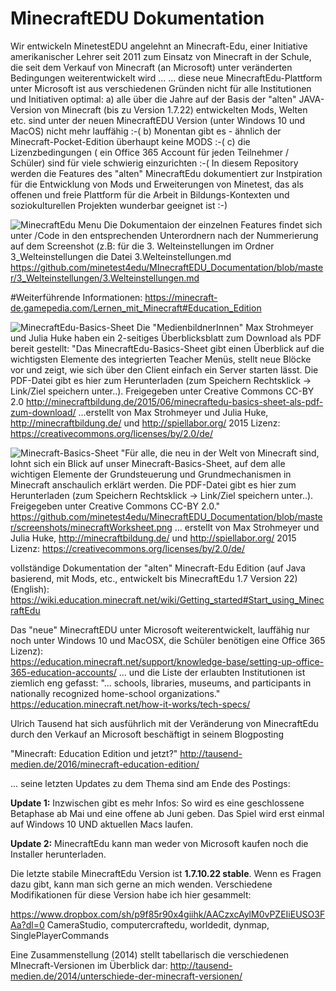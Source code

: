 # MinecraftEDU Dokumentation
Wir entwickeln MinetestEDU angelehnt an Minecraft-Edu, einer Initiative amerikanischer Lehrer seit 2011 zum Einsatz von Minecraft in der Schule, die seit dem Verkauf von Minecraft (an Microsoft) unter veränderten Bedingungen weiterentwickelt wird ...
... diese neue MinecraftEdu-Plattform unter Microsoft ist aus verschiedenen Gründen nicht für alle Institutionen und Initiativen optimal:
a) alle über die Jahre auf der Basis der "alten" JAVA-Version von Minecraft (bis zu Version 1.7.22) entwickelten Mods, Welten etc. sind unter der neuen MinecraftEDU Version (unter Windows 10 und MacOS) nicht mehr lauffähig :-(
b) Monentan gibt es - ähnlich der Minecraft-Pocket-Edition überhaupt keine MODS :-(
c) die Lizenzbedingungen ( ein Office 365 Account für jeden Teilnehmer / Schüler) sind für viele schwierig einzurichten :-(
In diesem Repository werden die Features des "alten" MinecraftEdu dokumentiert zur Instpiration für die Entwicklung von Mods und Erweiterungen von Minetest, das als offenen und freie Plattform für die Arbeit in Bildungs-Kontexten und soziokulturellen Projekten wunderbar geeignet ist :-)

![MinecraftEdu Menu](https://github.com/minetest4edu/MInecraftEDU_Documentation/blob/master/screenshots/MCEDU_0EinstellungenBefehleMenuNumbers2.jpg)
Die Dokumentaion der einzelnen Features findet sich unter /Code in den entsprechenden Unterordnern nach der Nummerierung auf dem Screenshot
(z.B: für die 3. Welteinstellungen im Ordner 3_Welteinstellungen die Datei 3.Welteinstellungen.md
https://github.com/minetest4edu/MInecraftEDU_Documentation/blob/master/3_Welteinstellungen/3.Welteinstellungen.md   

#Weiterführende Informationen: https://minecraft-de.gamepedia.com/Lernen_mit_Minecraft#Education_Edition 

![MinecraftEdu-Basics-Sheet](https://github.com/minetest4edu/MinecraftEDU_Documentation/blob/master/minecraftEduWorksheet.png)
Die "MedienbildnerInnen" Max Strohmeyer und Julia Huke haben ein 2-seitiges Überblicksblatt zum Download als PDF bereit gestellt:
"Das MinecraftEdu-Basics-Sheet gibt einen Überblick auf die wichtigsten Elemente des integrierten Teacher Menüs, stellt neue Blöcke vor und zeigt, wie sich über den Client einfach ein Server starten lässt. Die PDF-Datei gibt es hier zum Herunterladen (zum Speichern Rechtsklick -> Link/Ziel speichern unter..). Freigegeben unter Creative Commons CC-BY 2.0
http://minecraftbildung.de/2015/06/minecraftedu-basics-sheet-als-pdf-zum-download/
...erstellt von Max Strohmeyer und Julia Huke, http://minecraftbildung.de/ und http://spiellabor.org/ 2015
Lizenz: https://creativecommons.org/licenses/by/2.0/de/

![Minecraft-Basics-Sheet](https://github.com/minetest4edu/MinecraftEDU_Documentation/blob/master/screenshots/minecraftWorksheet.png)
"Für alle, die neu in der Welt von Minecraft sind, lohnt sich ein Blick auf unser Minecraft-Basics-Sheet, auf dem alle wichtigen Elemente der Grundsteuerung und Grundmechanismen in Minecraft anschaulich erklärt werden. Die PDF-Datei gibt es hier zum Herunterladen (zum Speichern Rechtsklick -> Link/Ziel speichern unter..). Freigegeben unter Creative Commons CC-BY 2.0."
https://github.com/minetest4edu/MinecraftEDU_Documentation/blob/master/screenshots/minecraftWorksheet.png
... erstellt von Max Strohmeyer und Julia Huke, http://minecraftbildung.de/ und http://spiellabor.org/ 2015
Lizenz: https://creativecommons.org/licenses/by/2.0/de/
 

vollständige Dokumentation der "alten" Minecraft-Edu Edition (auf Java basierend, mit Mods, etc., entwickelt bis MinecraftEdu 1.7 Version 22) (English): 
https://wiki.education.minecraft.net/wiki/Getting_started#Start_using_MinecraftEdu

Das "neue" MinecraftEDU unter Microsoft weiterentwickelt, lauffähig nur noch unter Windows 10 und MacOSX, die Schüler benötigen eine Office 365 Lizenz):   
https://education.minecraft.net/support/knowledge-base/setting-up-office-365-education-accounts/
... und die Liste der erlaubten Institutionen ist ziemlich eng gefasst:
 "... schools, libraries, museums, and participants in nationally recognized home-school organizations."
https://education.minecraft.net/how-it-works/tech-specs/

Ulrich Tausend hat sich ausführlich mit der Veränderung von MinecraftEdu durch den Verkauf an Microsoft beschäftigt in seinem Blogposting

"Minecraft: Education Edition und jetzt?"
http://tausend-medien.de/2016/minecraft-education-edition/

... seine letzten Updates zu dem Thema sind am Ende des Postings:

**Update 1:**
Inzwischen gibt es mehr Infos: So wird es eine geschlossene Betaphase ab Mai und eine offene ab Juni geben. Das Spiel wird erst einmal auf Windows 10 UND aktuellen Macs laufen.

**Update 2:**
MinecraftEdu kann man weder von Microsoft kaufen noch die Installer herunterladen.

Die letzte stabile MinecraftEdu Version ist **1.7.10.22 stable**. Wenn es Fragen dazu gibt, kann man sich gerne an mich wenden.
Verschiedene Modifikationen für diese Version habe ich hier gesammelt: 

https://www.dropbox.com/sh/p9f85r90x4giihk/AACzxcAylM0vPZEIiEUSO3FAa?dl=0
CameraStudio, computercraftedu, worldedit, dynmap, SinglePlayerCommands

Eine Zusammenstellung (2014) stellt tabellarisch die verschiedenen MInecraft-Versionen im Überblick dar:
http://tausend-medien.de/2014/unterschiede-der-minecraft-versionen/



